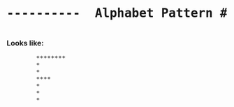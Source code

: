 

<pre><h1 align="center">----------  Alphabet Pattern #F  ----------</h1></pre>


### Looks like:

<pre>
        ********
        *         
        *           
        ****     
        *          
        *           
        *


</pre>
